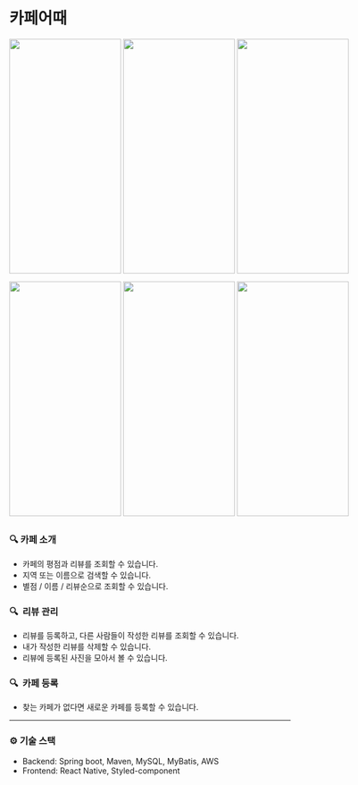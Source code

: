 # 카페어때

<div style="display: flex">
<img src="https://user-images.githubusercontent.com/61968474/147572081-92abd29d-e844-4f07-8029-b88cc4464dce.png" width="200" height="420"  />
&nbsp;	&nbsp;	&nbsp;	&nbsp;
<img src="https://user-images.githubusercontent.com/61968474/150353826-decdd98d-5174-4ce7-a0e0-8605996b9543.png" width="200" height="420" />
&nbsp;	&nbsp;	&nbsp;	&nbsp;
<img src="https://user-images.githubusercontent.com/61968474/147574211-5c9e1332-0f92-4330-88e2-aefda6266e13.png" width="200" height="420" />
</div>

<p />

<div style="display: flex">
<img src="https://user-images.githubusercontent.com/61968474/147574229-34b60698-1eae-4124-aa7a-b283ca7d33dc.png" width="200" height="420"  />
&nbsp;	&nbsp;	&nbsp;	&nbsp;
<img src="https://user-images.githubusercontent.com/61968474/147595029-ac73569d-7a00-46d9-b23e-3161e24592f9.gif" width="200" height="420"  />
&nbsp;	&nbsp;	&nbsp;	&nbsp;
<img src="https://user-images.githubusercontent.com/61968474/147595016-a57c4b5b-205a-4226-b82a-f29b91d319c5.gif" width="200" height="420"  />
</div>

##

### 🔍 카페 소개

- 카페의 평점과 리뷰를 조회할 수 있습니다.
- 지역 또는 이름으로 검색할 수 있습니다.
- 별점 / 이름 / 리뷰순으로 조회할 수 있습니다.

### 🔍  리뷰 관리

- 리뷰를 등록하고, 다른 사람들이 작성한 리뷰를 조회할 수 있습니다.
- 내가 작성한 리뷰를 삭제할 수 있습니다.
- 리뷰에 등록된 사진을 모아서 볼 수 있습니다.

### 🔍  카페 등록

- 찾는 카페가 없다면 새로운 카페를 등록할 수 있습니다.


-------
### ⚙️ 기술 스택
- Backend: Spring boot, Maven, MySQL, MyBatis, AWS
- Frontend: React Native, Styled-component